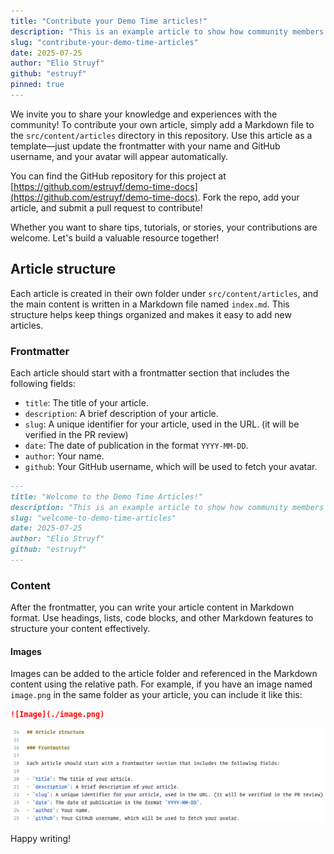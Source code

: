 ```yaml
---
title: "Contribute your Demo Time articles!"
description: "This is an example article to show how community members can contribute."
slug: "contribute-your-demo-time-articles"
date: 2025-07-25
author: "Elio Struyf"
github: "estruyf"
pinned: true
---
```


We invite you to share your knowledge and experiences with the community! To contribute your own article, simply add a Markdown file to the `src/content/articles` directory in this repository. Use this article as a template—just update the frontmatter with your name and GitHub username, and your avatar will appear automatically.

You can find the GitHub repository for this project at [https://github.com/estruyf/demo-time-docs](https://github.com/estruyf/demo-time-docs). Fork the repo, add your article, and submit a pull request to contribute!

Whether you want to share tips, tutorials, or stories, your contributions are welcome. Let's build a valuable resource together!

## Article structure

Each article is created in their own folder under `src/content/articles`, and the main content is written in a Markdown file named `index.md`. This structure helps keep things organized and makes it easy to add new articles.

### Frontmatter

Each article should start with a frontmatter section that includes the following fields:

- `title`: The title of your article.
- `description`: A brief description of your article.
- `slug`: A unique identifier for your article, used in the URL. (it will be verified in the PR review)
- `date`: The date of publication in the format `YYYY-MM-DD`.
- `author`: Your name.
- `github`: Your GitHub username, which will be used to fetch your avatar.

```markdown title="example frontmatter"
---
title: "Welcome to the Demo Time Articles!"
description: "This is an example article to show how community members can contribute."
slug: "welcome-to-demo-time-articles"
date: 2025-07-25
author: "Elio Struyf"
github: "estruyf"
---
```

### Content

After the frontmatter, you can write your article content in Markdown format. Use headings, lists, code blocks, and other Markdown features to structure your content effectively.

#### Images

Images can be added to the article folder and referenced in the Markdown content using the relative path. For example, if you have an image named `image.png` in the same folder as your article, you can include it like this:

```markdown title="example image reference"
![Image](./image.png)
```

![Image](./image.png)

Happy writing!
